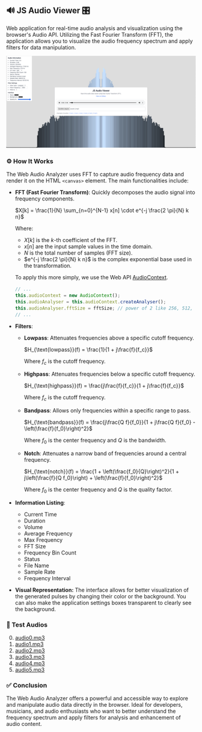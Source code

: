 ## 🔊 JS Audio Viewer 🎛️

Web application for real-time audio analysis and visualization using the browser's Audio API. Utilizing the Fast Fourier Transform (FFT), the application allows you to visualize the audio frequency spectrum and apply filters for data manipulation.

![Web Audio Analyzer Preview](./assets/images/preview.png)

### ⚙️ How It Works

The Web Audio Analyzer uses FFT to capture audio frequency data and render it on the HTML `<canvas>` element. The main functionalities include:

- **FFT (Fast Fourier Transform)**: Quickly decomposes the audio signal into frequency components.

    $X[k] = \frac{1}{N} \sum_{n=0}^{N-1} x[n] \cdot e^{-j \frac{2 \pi}{N} k n}$

    Where:
    - $X[k]$ is the $k$-th coefficient of the FFT.
    - $x[n]$ are the input sample values in the time domain.
    - $N$ is the total number of samples (FFT size).
    - $e^{-j \frac{2 \pi}{N} k n}$ is the complex exponential base used in the transformation.

    To apply this more simply, we use the Web API [AudioContext](https://developer.mozilla.org/en-US/docs/Web/API/AudioContext).

    ```js
    // ...
    this.audioContext = new AudioContext();
    this.audioAnalyser = this.audioContext.createAnalyser();
    this.audioAnalyser.fftSize = fftSize; // power of 2 like 256, 512, 1024, etc.
    // ...
    ```

- **Filters**:
  - **Lowpass**: Attenuates frequencies above a specific cutoff frequency.
    
    $H_{\text{lowpass}}(f) = \frac{1}{1 + j\frac{f}{f_c}}$

    Where $f_c$ is the cutoff frequency.
  - **Highpass**: Attenuates frequencies below a specific cutoff frequency.

    $H_{\text{highpass}}(f) = \frac{j\frac{f}{f_c}}{1 + j\frac{f}{f_c}}$

    Where $f_c$ is the cutoff frequency.
  - **Bandpass**: Allows only frequencies within a specific range to pass.
    
    $H_{\text{bandpass}}(f) = \frac{j\frac{Q f}{f_0}}{1 + j\frac{Q f}{f_0} - \left(\frac{f}{f_0}\right)^2}$

    Where $f_0$ is the center frequency and $Q$ is the bandwidth.
  - **Notch**: Attenuates a narrow band of frequencies around a central frequency.
    
    $H_{\text{notch}}(f) = \frac{1 + \left(\frac{f_0}{Q}\right)^2}{1 + j\left(\frac{f}{Q f_0}\right) + \left(\frac{f}{f_0}\right)^2}$

    Where $f_0$ is the center frequency and $Q$ is the quality factor.

- **Information Listing**:
  - Current Time
  - Duration
  - Volume
  - Average Frequency
  - Max Frequency
  - FFT Size
  - Frequency Bin Count
  - Status
  - File Name
  - Sample Rate
  - Frequency Interval

- **Visual Representation:** The interface allows for better visualization of the generated pulses by changing their color or the background. You can also make the application settings boxes transparent to clearly see the background.

### 🎵 Test Audios

0. [audio0.mp3](https://github.com/ErnaneJ/ja-audio-viewer/blob/main/assets/sounds/sound-0.mp3)
1. [audio1.mp3](https://github.com/ErnaneJ/ja-audio-viewer/blob/main/assets/sounds/sound-0.mp3)
2. [audio2.mp3](https://github.com/ErnaneJ/ja-audio-viewer/blob/main/assets/sounds/sound-0.mp3)
3. [audio3.mp3](https://github.com/ErnaneJ/ja-audio-viewer/blob/main/assets/sounds/sound-0.mp3)
4. [audio4.mp3](https://github.com/ErnaneJ/ja-audio-viewer/blob/main/assets/sounds/sound-0.mp3)
5. [audio5.mp3](https://github.com/ErnaneJ/ja-audio-viewer/blob/main/assets/sounds/sound-0.mp3)

### ✅ Conclusion

The Web Audio Analyzer offers a powerful and accessible way to explore and manipulate audio data directly in the browser. Ideal for developers, musicians, and audio enthusiasts who want to better understand the frequency spectrum and apply filters for analysis and enhancement of audio content.
